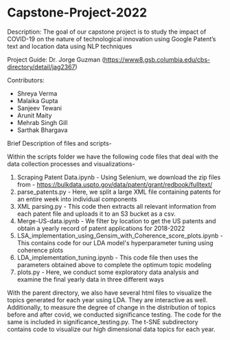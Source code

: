 # Capstone-Project-2022

 Description:
The goal of our capstone project is to study the impact of COVID-19 on the nature of technological innovation using Google Patent’s text and location data using NLP techniques

Project Guide:
Dr. Jorge Guzman (https://www8.gsb.columbia.edu/cbs-directory/detail/jag2367)

Contributors:
- Shreya Verma
- Malaika Gupta
- Sanjeev Tewani
- Arunit Maity
- Mehrab Singh Gill
- Sarthak Bhargava
  
Brief Description of files and scripts-

Within the scripts folder we have the following code files that deal with the data collection processes and visualizations-

1) Scraping Patent Data.ipynb - Using Selenium, we download the zip files from - https://bulkdata.uspto.gov/data/patent/grant/redbook/fulltext/
2) parse_patents.py - Here, we split a large XML file containing patents for an entire week into individual components
3) XML parsing.py - This code then extracts all relevant information from each patent file and uploads it to an S3 bucket as a csv.
4) Merge-US-data.ipynb - We filter by location to get the US patents and obtain a yearly record of patent applications for 2018-2022
5) LSA_implementation_using_Gensim_with_Coherence_score_plots.ipynb - This contains code for our LDA model's hyperparameter tuning using coherence plots
6) LDA_implementation_tuning.ipynb - This code file then uses the parameters obtained above to complete the optimum topic modeling 
7) plots.py - Here, we conduct some exploratory data analysis and examine the final yearly data in three different ways

With the parent directory, we also have several html files to visualize the topics generated for each year using LDA. They are interactive as well. Additionally, to measure the degree of change in the distribution of topics before and after covid, we conducted significance testing. The code for the same is included in significance_testing.py. The t-SNE subdirectory contains code to visualize our high dimensional data topics for each year.  

